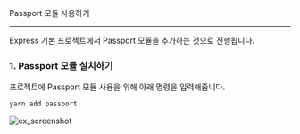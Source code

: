 Passport 모듈 사용하기
* * *      


           


       
Express 기본 프로젝트에서 Passport 모듈을 추가하는 것으로 진행됩니다. 

### 1. Passport 모듈 설치하기
프로젝트에 Passport 모듈 사용을 위해 아래 명령을 입력해줍니다.
``` bash
yarn add passport
```
![ex_screenshot](./assets//yarn_install_passport.gif)
